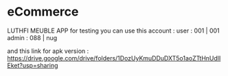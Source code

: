 # eCommerce
LUTHFI MEUBLE APP
for testing you can use this account :
  user : 001 | 001
  admin : 088 | nug
  
 and this link for apk version :
 https://drive.google.com/drive/folders/1DozUyKmuDDuDXT5o1aoZTtHnUdlIEket?usp=sharing
